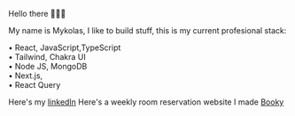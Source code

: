  Hello there 👋👋👋 

 My name is Mykolas, I like to build stuff, this is my current profesional stack:

  •	React, JavaScript,TypeScript  
  •	Tailwind, Chakra UI   
  •	Node JS, MongoDB  
  •	Next.js,  
  •	React Query 
  
 Here's my [linkedIn](https://www.linkedin.com/in/Midunas) 
 Here's a weekly room reservation website I made [Booky](https://booky-ten.vercel.app/)

